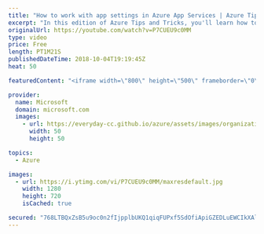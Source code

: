 ```yaml
---
title: "How to work with app settings in Azure App Services | Azure Tips and Tricks"
excerpt: "In this edition of Azure Tips and Tricks, you'll learn how to work with application settings in Azure Application Services. In Azure Application Services, you can use app settings to store and change configuration information without having to change any of your application code.    For more tips and"
originalUrl: https://youtube.com/watch?v=P7CUEU9c0MM
type: video
price: Free
length: PT1M21S
publishedDateTime: 2018-10-04T19:19:45Z
heat: 50

featuredContent: "<iframe width=\"800\" height=\"500\" frameborder=\"0\" src=\"https://www.youtube.com/embed/P7CUEU9c0MM\" allow=\"accelerometer; autoplay; encrypted-media; gyroscope; picture-in-picture\" allowfullscreen></iframe>"

provider:
  name: Microsoft
  domain: microsoft.com
  images:
    - url: https://everyday-cc.github.io/azure/assets/images/organizations/microsoft.com-50x50.jpg
      width: 50
      height: 50

topics:
  - Azure

images:
  - url: https://i.ytimg.com/vi/P7CUEU9c0MM/maxresdefault.jpg
    width: 1280
    height: 720
    isCached: true

secured: "768LTBQxZsB5u9oc0n2fIjpplbUKQ1qiqFUPxf5SdOfiApiGZEDLuEWCIkXAlOaNPJIT0CrJyBYaGdu8q/w52jqPyZt5LcZdXDBTYISN4ql0zFm28e9+QD0Qe0yDeB1YDyQrFHX9xQxsOiWdYLyMUe5wFGEt0KFGz4R1p/D72hU4o7XetOgCxoPaBS+5ZrBiTyxakGm5gd7/dZZYyXAE7+DwDw9peP6xGWKnMKeQa4LuRgGcE540Dga1gMwl++Mn0zy3WJq2lNGQz6UMcTZuFTJmjDB3+sD4NUBkm1Zi5JDH0K9ESKD0VSPnj0yH+SZ3KhzIfs0cLAXxq77GG6k1Sj0d0P7zwMIz9lkvtUqBMCzpYuFAf/+Pc5GHHkCkk8ZnO4z9RqA3H/7Rn4JRJXS63/b9NBAUqYiMvkTjq0qV+WQ=;7iBRTwpK9wwItApHbabiNw=="
---
```


